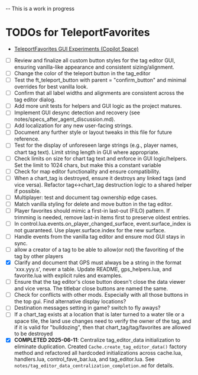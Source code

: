 -- This is a work in progress

# TODOs for TeleportFavorites
- [TeleportFavorites GUI Experiments (Copilot Space)](https://github.com/copilot/spaces/kurtzilla/1)  

<!--
  This file tracks outstanding tasks, design notes, and technical debt for the TeleportFavorites mod.
  Please keep entries concise and actionable. Use checkboxes for task tracking.
  When adding new items, prefer actionable language and reference relevant modules/files if possible.
-->

- [ ] Review and finalize all custom button styles for the tag editor GUI, ensuring vanilla-like appearance and consistent sizing/alignment. 
- [ ] Change the color of the teleport button in the tag_editor
- [ ] Test the ft_teleport_button with parent = "confirm_button" and minimal overrides for best vanilla look.
- [ ] Confirm that all label widths and alignments are consistent across the tag editor dialog.
- [ ] Add more unit tests for helpers and GUI logic as the project matures.
- [ ] Implement GUI desync detection and recovery (see notes/specs_after_agent_discussion.md).
- [ ] Add localization for any new user-facing strings.
- [ ] Document any further style or layout tweaks in this file for future reference.
- [ ] Test for the display of unforeseen large strings (e.g., player names, chart tag text). Limit string length in GUI where appropriate.
- [ ] Check limits on size for chart tag text and enforce in GUI logic/helpers. Set the limit to 1024 chars, but make this a constant variable
- [ ] Check for map editor functionality and ensure compatibility.
- [ ] When a chart_tag is destroyed, ensure it destroys any linked tags (and vice versa). Refactor tag<->chart_tag destruction logic to a shared helper if possible.
- [ ] Multiplayer: test and document tag ownership edge cases.
- [ ] Match vanilla styling for delete and move button in the tag editor.
- [ ] Player favorites should mimic a first-in last-out (FILO) pattern. If trimming is needed, remove last-in items first to preserve oldest entries.
- [ ] In control.lua.events.on_player_changed_surface, event.surface_index is not guaranteed. Use player.surface.index for the new surface.
- [ ] Handle events from the vanilla tag editor and ensure mod GUI stays in sync.
- [ ] allow a creator of a tag to be able to allow(or not) the favoriting of the tag by other players
- [x] Clarify and document that GPS must always be a string in the format 'xxx.yyy.s', never a table. Update README, gps_helpers.lua, and favorite.lua with explicit rules and examples.
- [ ] Ensure that the tag editor's close button doesn't close the data viewer and vice versa. The titlebar close buttons are named the same. 
- [ ] Check for conflicts with other mods. Especially with all those buttons in the top gui. Find alternative display locations?
- [ ] Destination messages setting in game? switch to fly aways?
- [ ] If a chart_tag exists at a location that is later turned to a water tile or a space tile, the land use changes need to verify the owner of the tag, and if it is valid for "bulldozing", then that chart_tag/tag/favorites are allowed to be destroyed
- [x] **COMPLETED 2025-06-11**: Centralize tag_editor_data initialization to eliminate duplication. Created `Cache.create_tag_editor_data()` factory method and refactored all hardcoded initializations across cache.lua, handlers.lua, control_fave_bar.lua, and tag_editor.lua. See `notes/tag_editor_data_centralization_completion.md` for details.